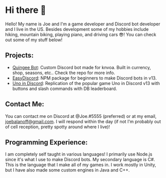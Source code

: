 # Hi there 👋
Hello! My name is Joe and I'm a game developer and Discord bot developer and I live in the US. Besides development some of my hobbies include hiking, mountain biking, playing piano, and driving cars 😎! You can check out some of my stuff below!

## Projects:

- [Quingee Bot](https://github.com/NomadApplications/QuingeeBot): Custom Discord bot made for knvoa. Built in currency, shop, seasons, etc.. Check the repo for more info.
- [EasyDiscord](https://github.com/NomadApplications/EasyDiscord): NPM package for beginners to make Discord bots in v13.
- [Uno in Discord](https://github.com/NomadApplications/uno-in-discord): Replication of the popular game Uno in Discord v13 with buttons and slash commands with DB leaderboard.

## Contact Me:

You can contact me on Discord at @Joe.#5555 (preferred) or at my email, joebalanoff@gmail.com. I will respond within the day (if not I'm probably out of cell reception, pretty spotty around where I live)!

## Programming Experience:

I am completely self taught in various languages! I primarily use Node.js since it's what I use to make Discord bots. My secondary language is C#. This is the language that I make all of my games in. I work mostly in Unity, but I have also made some custom engines in Java and C++.
